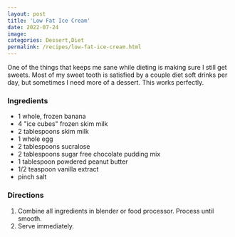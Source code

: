 ```yaml
---
layout: post
title: 'Low Fat Ice Cream'
date: 2022-07-24
image:
categories: Dessert,Diet
permalink: /recipes/low-fat-ice-cream.html
---
```


One of the things that keeps me sane while dieting is making sure I still get sweets. Most of my sweet tooth is satisfied by a couple diet soft drinks per day, but sometimes I need more of a dessert. This works perfectly.

### Ingredients

- 1 whole, frozen banana
- 4 "ice cubes" frozen skim milk
- 2 tablespoons skim milk
- 1 whole egg
- 2 tablespoons sucralose
- 2 tablespoons sugar free chocolate pudding mix
- 1 tablespoon powdered peanut butter
- 1/2 teaspoon vanilla extract
- pinch salt

### Directions

1. Combine all ingredients in blender or food processor. Process until smooth.
2. Serve immediately.